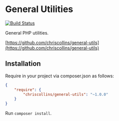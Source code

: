 General Utilities
=================

[![Build Status](https://travis-ci.org/chriscollins/general-utils.svg?branch=master)](https://travis-ci.org/chriscollins/general-utils)

General PHP utilities.

[https://github.com/chriscollins/general-utils](https://github.com/chriscollins/general-utils)

Installation
------------

Require in your project via composer.json as follows:

```json
{
    "require": {
        "chriscollins/general-utils": "~1.0.0"
    }
}
```

Run `composer install`.
